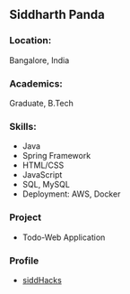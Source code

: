 ## Siddharth Panda

### Location:
Bangalore, India

### Academics:
Graduate, B.Tech

### Skills:
- Java
- Spring Framework
- HTML/CSS
- JavaScript
- SQL, MySQL
- Deployment: AWS, Docker

### Project
- Todo-Web Application

### Profile
- [siddHacks](https://github.com/siddHacks)